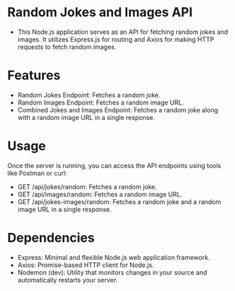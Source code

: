 # Random Jokes and Images API
- This Node.js application serves as an API for fetching random jokes and images. It utilizes Express.js for routing and Axios for making HTTP requests to fetch random images.

# Features
- Random Jokes Endpoint: Fetches a random joke.
- Random Images Endpoint: Fetches a random image URL.
- Combined Jokes and Images Endpoint: Fetches a random joke along with a random image URL in a single response.

# Usage
Once the server is running, you can access the API endpoints using tools like Postman or curl:

- GET /api/jokes/random: Fetches a random joke.
- GET /api/images/random: Fetches a random image URL.
- GET /api/jokes-images/random: Fetches a random joke and a random image URL in a single response.

# Dependencies
- Express: Minimal and flexible Node.js web application framework.
- Axios: Promise-based HTTP client for Node.js.
- Nodemon (dev): Utility that monitors changes in your source and automatically restarts your server.